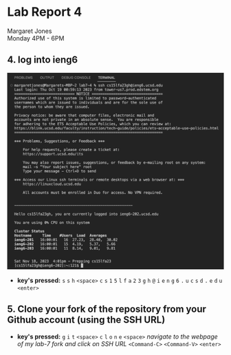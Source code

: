 # **Lab Report 4** <br />
Margaret Jones <br />
Monday 4PM - 6PM <br />

## 4. log into ieng6
![Image](step4.png)
* **key's pressed:**
  ```s``` ```s``` ```h``` ```<space>``` ```c``` ```s``` ```1``` ```5``` ```l``` ```f``` ```a``` ```2``` ```3``` ```g``` ```h``` ```@``` ```i``` ```e``` ```n``` ```g``` ```6``` ```.``` ```u``` ```c``` ```s``` ```d``` ```.``` ```e``` ```d``` ```u``` ```<enter>```


## 5. Clone your fork of the repository from your Github account (using the SSH URL)

* **key's pressed:**
  ```g``` ```i``` ```t``` ```<space>``` ```c``` ```l``` ```o``` ```n``` ```e``` ```<space>``` *navigate to the webpage of my lab-7 fork and click on SSH URL* ```<Command-C>``` ```<Command-V>``` ```<enter>```
